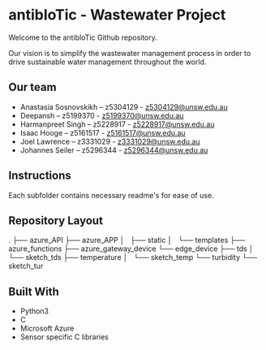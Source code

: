 # antibIoTic - Wastewater Project

Welcome to the antibIoTic Github repository.

Our vision is to simplify the wastewater management process in order to drive sustainable water management throughout the world. 

## Our team
- Anastasia Sosnovskikh – z5304129 - z5304129@unsw.edu.au
- Deepansh – z5199370 - z5199370@unsw.edu.au
- Harmanpreet Singh – z5228917 - z5228917@unsw.edu.au
- Isaac Hooge – z5161517 - z5161517@unsw.edu.au
- Joel Lawrence – z3331029 - z3331029@unsw.edu.au
- Johannes Seiler – z5296344 - z5296344@unsw.edu.au

## Instructions
Each subfolder contains necessary readme's for ease of use.

## Repository Layout
.
├── azure_API
├── azure_APP
│   ├── static
│   └── templates
├── azure_functions
├── azure_gateway_device
└── edge_device
    ├── tds
    │   └── sketch_tds
    ├── temperature
    │   └── sketch_temp
    └── turbidity
        └── sketch_tur

## Built With
* Python3
* C
* Microsoft Azure
* Sensor specific C libraries